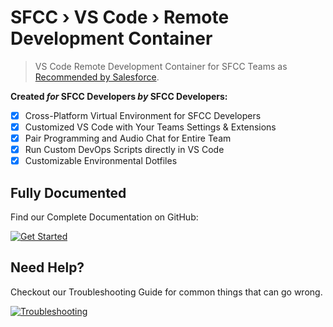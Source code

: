 SFCC › VS Code › Remote Development Container
===

> VS Code Remote Development Container for SFCC Teams as [Recommended by Salesforce](https://developer.salesforce.com/tools/vscode/en/user-guide/remote-development).

**Created _for_ SFCC Developers _by_ SFCC Developers:**

- [X] Cross-Platform Virtual Environment for SFCC Developers
- [X] Customized VS Code with Your Teams Settings & Extensions
- [X] Pair Programming and Audio Chat for Entire Team
- [X] Run Custom DevOps Scripts directly in VS Code
- [X] Customizable Environmental Dotfiles

Fully Documented
---

Find our Complete Documentation on GitHub:

[![Get Started](https://img.shields.io/badge/View-Documentation-blue.svg?style=for-the-badge&logo=github&logoColor=ffffff&logoWidth=16)](https://github.com/redvanworkshop/sfcc-vscode-remote#readme)

Need Help?
---

Checkout our Troubleshooting Guide for common things that can go wrong.

[![Troubleshooting](https://img.shields.io/badge/Need_help-Troubleshooting-orange.svg?style=for-the-badge&logo=github&logoColor=ffffff&logoWidth=16)](https://github.com/redvanworkshop/sfcc-vscode-remote/blob/develop/docs/troubleshooting.md#troubleshooting)
